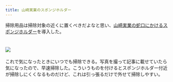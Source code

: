 ```yaml
---
title: 山崎実業のスポンジホルダー
---
```

掃除用品は掃除対象の近くに置くべきだよなと思い、[山崎実業の蛇口にかけるスポンジホルダー](https://www.amazon.co.jp/dp/B07MM4GC6P)を導入した。

![](https://lh5.googleusercontent.com/9TQzLPh5cTiDdGvoIbZN7VIeiUeJUW2UEWFey-4XYRVvqXPASkthTmJ81hOZHJ3KMMpUjPzsnQNFnzKBcI2_NYwhXgn43jC0owYBpx5i7O-JpNa8YNTQv28PaMyGT3eHB88um9_EYMkxVmp4UCGjsdDT3aRl9EKWypqOvWmcWsvCjG_gCXCF7c0X)
===============================================================================================================================================================================================================================

これで気になったときにいつでも掃除できる。写真を撮って記事に載せていたら気になったので、早速掃除した。こういうものを付けるとスポンジホルダー付近が掃除しにくくなるものだけど、これは引っ張るだけで外せて掃除しやすい。
